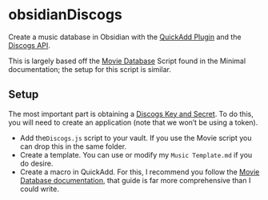 # obsidianDiscogs

Create a music database in Obsidian with the [QuickAdd Plugin](https://github.com/chhoumann/quickadd) and the [Discogs API](https://www.discogs.com/developers).

This is largely based off the [Movie Database](https://minimal.guide/Guides/Create+a+movie+database) 
Script found in the Minimal documentation; the setup for this script is similar.

## Setup
The most important part is obtaining a [Discogs Key and Secret](https://www.discogs.com/settings/developers). To do this, you will need to create an application (note that we won’t be using a token).

- Add the`Discogs.js` script to your vault. If you use the Movie script you can drop this in the same folder.
- Create a template. You can use or modify my `Music Template.md` if you do desire.
- Create a macro in QuickAdd. For this, I recommend you follow the [Movie Database documentation](https://minimal.guide/Guides/Create+a+movie+database), that guide is far more comprehensive than I could write.
